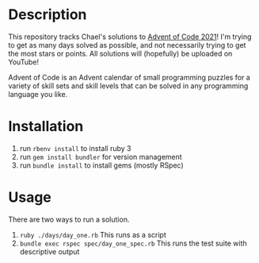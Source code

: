 # Description
This repository tracks Chael's solutions to [Advent of Code 2021](https://adventofcode.com/2021)! I'm trying to get as many days solved as possible, and not necessarily trying to get the most stars or points. All solutions will (hopefully) be uploaded on YouTube!

Advent of Code is an Advent calendar of small programming puzzles for a variety of skill sets and skill levels that can be solved in any programming language you like.

# Installation
1. run `rbenv install` to install ruby 3
1. run `gem install bundler` for version management
1. run `bundle install` to install gems (mostly RSpec)

# Usage
There are two ways to run a solution.

1. `ruby ./days/day_one.rb` This runs as a script
1. `bundle exec rspec spec/day_one_spec.rb` This runs the test suite with descriptive output
